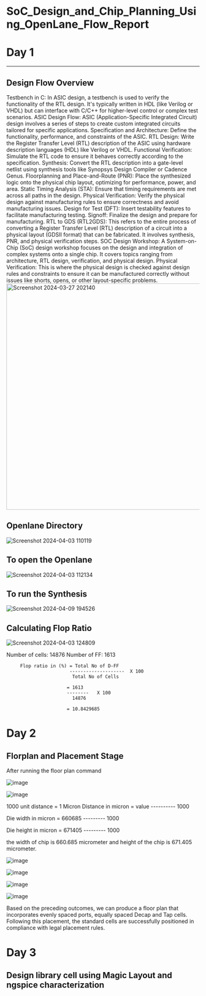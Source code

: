 # SoC_Design_and_Chip_Planning_Using_OpenLane_Flow_Report
# Day 1
-----
## Design Flow Overview

Testbench in C: In ASIC design, a testbench is used to verify the functionality of the RTL design. It's typically written in HDL (like Verilog or VHDL) but can interface with C/C++ for higher-level control or complex test scenarios.
ASIC Design Flow: ASIC (Application-Specific Integrated Circuit) design involves a series of steps to create custom integrated circuits tailored for specific applications.
Specification and Architecture: Define the functionality, performance, and constraints of the ASIC.
RTL Design: Write the Register Transfer Level (RTL) description of the ASIC using hardware description languages (HDL) like Verilog or VHDL.
Functional Verification: Simulate the RTL code to ensure it behaves correctly according to the specification.
Synthesis: Convert the RTL description into a gate-level netlist using synthesis tools like Synopsys Design Compiler or Cadence Genus.
Floorplanning and Place-and-Route (PNR): Place the synthesized logic onto the physical chip layout, optimizing for performance, power, and area.
Static Timing Analysis (STA): Ensure that timing requirements are met across all paths in the design.
Physical Verification: Verify the physical design against manufacturing rules to ensure correctness and avoid manufacturing issues.
Design for Test (DFT): Insert testability features to facilitate manufacturing testing.
Signoff: Finalize the design and prepare for manufacturing.
RTL to GDS (RTL2GDS): This refers to the entire process of converting a Register Transfer Level (RTL) description of a circuit into a physical layout (GDSII format) that can be fabricated. It involves synthesis, PNR, and physical verification steps.
SOC Design Workshop: A System-on-Chip (SoC) design workshop focuses on the design and integration of complex systems onto a single chip. It covers topics ranging from architecture, RTL design, verification, and physical design.
Physical Verification: This is where the physical design is checked against design rules and constraints to ensure it can be manufactured correctly without issues like shorts, opens, or other layout-specific problems.
<img width="589" alt="Screenshot 2024-03-27 202140" src="https://github.com/SathvikAthreya/SoC_Design_and_Chip_Planning_Using_OpenLane/assets/165768197/682f6375-b8bb-4a4d-8e67-1b080c30599d">

## Openlane Directory

![Screenshot 2024-04-03 110119](https://github.com/SathvikAthreya/SoC_Design_and_Chip_Planning_Using_OpenLane/assets/165768197/fbf41c74-0b66-414e-8828-c5dd047599a0)

## To open the Openlane

![Screenshot 2024-04-03 112134](https://github.com/SathvikAthreya/SoC_Design_and_Chip_Planning_Using_OpenLane/assets/165768197/69046fea-1e58-4722-a2a1-c3854a15d1cf)

## To run the Synthesis

![Screenshot 2024-04-09 194526](https://github.com/SathvikAthreya/SoC_Design_and_Chip_Planning_Using_OpenLane/assets/165768197/4f0269ce-fdd9-4aa7-a372-bd9277eaafc8)

## Calculating Flop Ratio

![Screenshot 2024-04-03 124809](https://github.com/SathvikAthreya/SoC_Design_and_Chip_Planning_Using_OpenLane/assets/165768197/5cddb022-96be-4d51-9a2e-c3d43263093d)

Number of cells: 14876
Number of FF: 1613

         Flop ratio in (%) = Total No of D-FF
                           --------------------  X 100
                            Total No of Cells
                            
                          = 1613
                          --------   X 100
                            14876 

                          = 10.8429685
                          
# Day 2
## Florplan and Placement Stage

After running the floor plan command 

![image](https://github.com/SathvikAthreya/SoC_Design_and_Chip_Planning_Using_OpenLane/assets/165768197/4b955c8f-aaa4-4c27-8af4-712cbc054464)

![image](https://github.com/SathvikAthreya/SoC_Design_and_Chip_Planning_Using_OpenLane/assets/165768197/4aa3ef4f-7f0b-4177-8ed9-285b0fbc207b)

1000 unit distance = 1 Micron
Distance in micron =                  value
                                     ----------
                                      1000

 Die width in micron =                    660685 
                                         ---------
                                          1000
                            
 Die height in micron =                     671405 
                                           ---------
                                             1000

the width of chip is 660.685 micrometer and height of the chip is 671.405 micrometer.

![image](https://github.com/SathvikAthreya/SoC_Design_and_Chip_Planning_Using_OpenLane/assets/165768197/225b88eb-8cb7-44aa-88c2-27cf7879443d)

![image](https://github.com/SathvikAthreya/SoC_Design_and_Chip_Planning_Using_OpenLane/assets/165768197/4693675b-37a7-4ee9-992b-6a4382e8e2a2)

![image](https://github.com/SathvikAthreya/SoC_Design_and_Chip_Planning_Using_OpenLane/assets/165768197/153d3001-cf54-4dc8-ae67-8ce1655db0d1)

![image](https://github.com/SathvikAthreya/SoC_Design_and_Chip_Planning_Using_OpenLane/assets/165768197/ef546b52-3044-4524-b06a-28042c646aec)

Based on the preceding outcomes, we can produce a floor plan that incorporates evenly spaced ports, equally spaced Decap and Tap cells. Following this placement, the standard cells are successfully positioned in compliance with legal placement rules.

# Day 3
## Design library cell using Magic Layout and ngspice characterization

